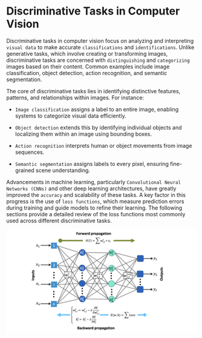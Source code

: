 # Discriminative Tasks in Computer Vision

Discriminative tasks in computer vision focus on analyzing and interpreting `visual data` to make accurate `classifications` and `identifications`. Unlike generative tasks, which involve creating or transforming images, discriminative tasks are concerned with `distinguishing` and `categorizing` images based on their content. Common examples include image classification, object detection, action recognition, and semantic segmentation.

The core of discriminative tasks lies in identifying distinctive features, patterns, and relationships within images. For instance:

- `Image classification` assigns a label to an entire image, enabling systems to categorize visual data efficiently.

- `Object detection` extends this by identifying individual objects and localizing them within an image using bounding boxes.

- `Action recognition` interprets human or object movements from image sequences.

- `Semantic segmentation` assigns labels to every pixel, ensuring fine-grained scene understanding.

Advancements in machine learning, particularly `Convolutional Neural Networks (CNNs)` and other deep learning architectures, have greatly improved the `accuracy` and scalability of these tasks. A key factor in this progress is the use of `loss functions`, which measure prediction errors during training and guide models to refine their learning. The following sections provide a detailed review of the loss functions most commonly used across different discriminative tasks.


![Alt text](/images/figure-4.png)





















